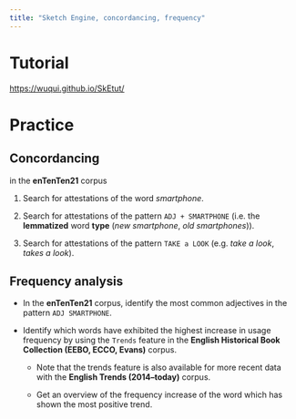 ```yaml
---
title: "Sketch Engine, concordancing, frequency"
---
```


# Tutorial

<https://wuqui.github.io/SkEtut/>


# Practice 

## Concordancing

in the **enTenTen21** corpus

1. Search for attestations of the word *smartphone*.
    <!-- - ![](att/image_1714135485736_0.png) -->

2. Search for attestations of the pattern `ADJ + SMARTPHONE` (i.e. the **lemmatized** word **type** (*new smartphone*, *old smartphones*)).
    <!-- - ![](att/image_1714135531347_0.png) -->

3. Search for attestations of the pattern `TAKE a LOOK` (e.g. *take a look*, *takes a look*).
    <!-- - ![](att/image_1714135724414_0.png) -->

## Frequency analysis

- In the **enTenTen21** corpus, identify the most common adjectives in the pattern `ADJ SMARTPHONE`.

- Identify which words have exhibited the highest increase in usage frequency by using the `Trends` feature in the **English Historical Book Collection (EEBO, ECCO, Evans)** corpus.
    <!-- - ![](att/image_1714687353581_0.png) -->

    - Note that the trends feature is also available for more recent data with the **English Trends (2014–today)** corpus.
        <!-- - ![](att/image_1714688137988_0.png) -->

    - Get an overview of the frequency increase of the word which has shown the most positive trend.
        <!-- - ![](att/image_1714688825574_0.png)  -->